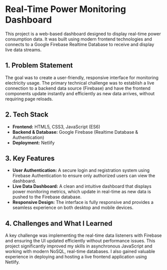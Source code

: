 # Real-Time Power Monitoring Dashboard

This project is a web-based dashboard designed to display real-time power consumption data. It was built using modern frontend technologies and connects to a Google Firebase Realtime Database to receive and display live data streams.

## 1. Problem Statement

The goal was to create a user-friendly, responsive interface for monitoring electricity usage. The primary technical challenge was to establish a live connection to a backend data source (Firebase) and have the frontend components update instantly and efficiently as new data arrives, without requiring page reloads.

## 2. Tech Stack

* **Frontend:** HTML5, CSS3, JavaScript (ES6)
* **Backend & Database:** Google Firebase (Realtime Database & Authentication)
* **Deployment:** Netlify

## 3. Key Features

* **User Authentication:** A secure login and registration system using Firebase Authentication to ensure only authorized users can view the dashboard.
* **Live Data Dashboard:** A clean and intuitive dashboard that displays power monitoring metrics, which update in real-time as new data is pushed to the Firebase database.
* **Responsive Design:** The interface is fully responsive and provides a seamless experience on both desktop and mobile devices.

## 4. Challenges and What I Learned

A key challenge was implementing the real-time data listeners with Firebase and ensuring the UI updated efficiently without performance issues. This project significantly improved my skills in asynchronous JavaScript and working with modern NoSQL, real-time databases. I also gained valuable experience in deploying and hosting a live frontend application using Netlify.
